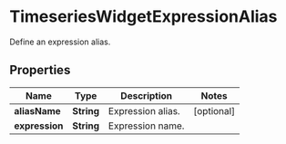 

# TimeseriesWidgetExpressionAlias

Define an expression alias.

## Properties

Name | Type | Description | Notes
------------ | ------------- | ------------- | -------------
**aliasName** | **String** | Expression alias. |  [optional]
**expression** | **String** | Expression name. | 



